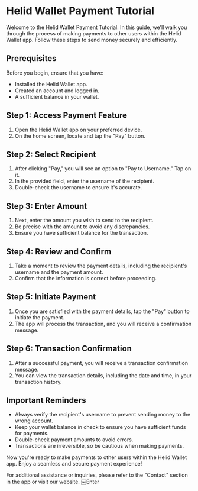 # Helid Wallet Payment Tutorial

Welcome to the Helid Wallet Payment Tutorial. In this guide, we'll walk you through the process of making payments to other users within the Helid Wallet app. Follow these steps to send money securely and efficiently.

## Prerequisites

Before you begin, ensure that you have:
- Installed the Helid Wallet app.
- Created an account and logged in.
- A sufficient balance in your wallet.

## Step 1: Access Payment Feature

1. Open the Helid Wallet app on your preferred device.
2. On the home screen, locate and tap the "Pay" button.

## Step 2: Select Recipient

1. After clicking "Pay," you will see an option to "Pay to Username." Tap on it.
2. In the provided field, enter the username of the recipient.
3. Double-check the username to ensure it's accurate.

## Step 3: Enter Amount

1. Next, enter the amount you wish to send to the recipient.
2. Be precise with the amount to avoid any discrepancies.
3. Ensure you have sufficient balance for the transaction.

## Step 4: Review and Confirm

1. Take a moment to review the payment details, including the recipient's username and the payment amount.
2. Confirm that the information is correct before proceeding.

## Step 5: Initiate Payment

1. Once you are satisfied with the payment details, tap the "Pay" button to initiate the payment.
2. The app will process the transaction, and you will receive a confirmation message.

## Step 6: Transaction Confirmation

1. After a successful payment, you will receive a transaction confirmation message.
2. You can view the transaction details, including the date and time, in your transaction history.

## Important Reminders

- Always verify the recipient's username to prevent sending money to the wrong account.
- Keep your wallet balance in check to ensure you have sufficient funds for payments.
- Double-check payment amounts to avoid errors.
- Transactions are irreversible, so be cautious when making payments.

Now you're ready to make payments to other users within the Helid Wallet app. Enjoy a seamless and secure payment experience!

For additional assistance or inquiries, please refer to the "Contact" section in the app or visit our website.
￼Enter
